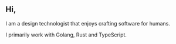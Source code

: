 ## Hi,

I am a design technologist that enjoys crafting software for humans.

I primarily work with Golang, Rust and TypeScript.
